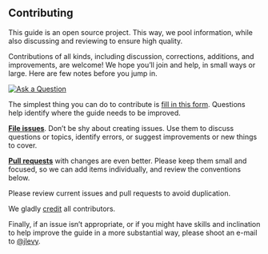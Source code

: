 ## Contributing

This guide is an open source project. This way, we pool information, while also discussing and reviewing to ensure high quality.

Contributions of all kinds, including discussion, corrections, additions, and improvements, are welcome! We hope you’ll join and help, in small ways or large. Here are few notes before you jump in.

[![Ask a Question](https://img.shields.io/badge/%3f-Ask%20a%20Question-ff69b4.svg)](https://airtable.com/shr2gAfZnmHSVIDMp)

The simplest thing you can do to contribute is [fill in this form](https://airtable.com/shr2gAfZnmHSVIDMp). Questions help identify where the guide needs to be improved.

[**File issues**](https://github.com/jlevy/og-equity-compensation/issues). Don’t be shy about creating issues. Use them to discuss questions or topics, identify errors, or suggest improvements or new things to cover.

[**Pull requests**](https://github.com/jlevy/og-equity-compensation/pulls) with changes are even better. Please keep them small and focused, so we can add items individually, and review the conventions below.

Please review current issues and pull requests to avoid duplication.

We gladly [credit](/AUTHORS.md) all contributors.

Finally, if an issue isn’t appropriate, or if you might have skills and inclination to help improve the guide in a more substantial way, please shoot an e-mail to [@jlevy](https://github.com/jlevy).

